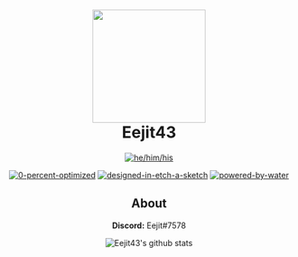 <h1 align = "center">
	<img src="https://i.imgur.com/6ivDyeB.jpeg" width="200" height="200">
	<br>
	Eejit43
</h1>

<div align="center">

[![he/him/his](https://img.shields.io/badge/Pronouns:-He/Him/His-blue?style=for-the-badge)](https://img.shields.io)
	
[![0-percent-optimized](https://forthebadge.com/images/badges/0-percent-optimized.svg)](https://forthebadge.com)
[![designed-in-etch-a-sketch](https://forthebadge.com/images/badges/designed-in-etch-a-sketch.svg)](https://forthebadge.com)
[![powered-by-water](https://forthebadge.com/images/badges/powered-by-water.svg)](https://forthebadge.com)

## About

**Discord:** Eejit#7578
  
![Eejit43's github stats](https://github-readme-stats.vercel.app/api?username=Eejit43&count_private=true&show_icons=true&theme=gotham)

</div>